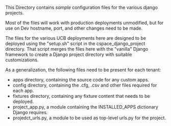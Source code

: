 This Directory contains *sample* configuration files for the various django projects.

Most of the files will work with production deployments unmodified, but for use on Dev
hostname, port, and other changes need to be made.

The files for the various UCB deployments here are designed to be deployed using
the "setup.sh" script in the cspace_django_project directory.  That script
merges the files here with the "vanilla" Django framework to create a
Django project directory with suitable customizations.

As a generalization, the following files need to be present for each tenant:

* apps directory, containing the source code for any custom apps.
* config directory, containing the .cfg, .csv and other files required for each app.
* fixtures directory, containing any fixture content that needs to be deployed.
* project_app.py, a module containing the INSTALLED_APPS dictionary Django requires.
* projedct_urls.py, a module to be used as top-level urls.py for the project.


